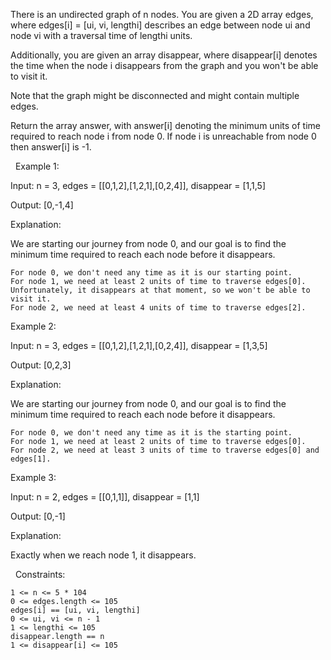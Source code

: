 There is an undirected graph of n nodes. You are given a 2D array edges, where edges[i] = [ui, vi, lengthi] describes an edge between node ui and node vi with a traversal time of lengthi units.

Additionally, you are given an array disappear, where disappear[i] denotes the time when the node i disappears from the graph and you won't be able to visit it.

Note that the graph might be disconnected and might contain multiple edges.

Return the array answer, with answer[i] denoting the minimum units of time required to reach node i from node 0. If node i is unreachable from node 0 then answer[i] is -1.

 
Example 1:


Input: n = 3, edges = [[0,1,2],[1,2,1],[0,2,4]], disappear = [1,1,5]

Output: [0,-1,4]

Explanation:



We are starting our journey from node 0, and our goal is to find the minimum time required to reach each node before it disappears.


	For node 0, we don't need any time as it is our starting point.
	For node 1, we need at least 2 units of time to traverse edges[0]. Unfortunately, it disappears at that moment, so we won't be able to visit it.
	For node 2, we need at least 4 units of time to traverse edges[2].



Example 2:


Input: n = 3, edges = [[0,1,2],[1,2,1],[0,2,4]], disappear = [1,3,5]

Output: [0,2,3]

Explanation:



We are starting our journey from node 0, and our goal is to find the minimum time required to reach each node before it disappears.


	For node 0, we don't need any time as it is the starting point.
	For node 1, we need at least 2 units of time to traverse edges[0].
	For node 2, we need at least 3 units of time to traverse edges[0] and edges[1].



Example 3:


Input: n = 2, edges = [[0,1,1]], disappear = [1,1]

Output: [0,-1]

Explanation:

Exactly when we reach node 1, it disappears.


 
Constraints:


	1 <= n <= 5 * 104
	0 <= edges.length <= 105
	edges[i] == [ui, vi, lengthi]
	0 <= ui, vi <= n - 1
	1 <= lengthi <= 105
	disappear.length == n
	1 <= disappear[i] <= 105

